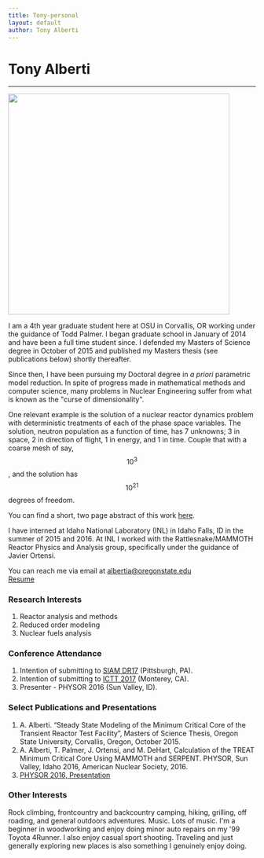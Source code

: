```yaml
---
title: Tony-personal
layout: default
author: Tony Alberti
---
```

# Tony Alberti
--------------

<img src="{{ site.url }}users/albertia/images/NUC16.jpg" width="450">

I am a 4th year graduate student here at OSU in Corvallis, OR working under the guidance of Todd Palmer. I began graduate school in January of 2014 and have been a full time student since. I defended my Masters of Science degree in October of 2015 and published my Masters thesis (see publications below) shortly thereafter.

Since then, I have been pursuing my Doctoral degree in *a priori* parametric model reduction. In spite of progress made in mathematical methods and computer science, many problems in Nuclear Engineering suffer from what is known as the "curse of dimensionality".

One relevant example is the solution of a nuclear reactor dynamics problem with deterministic treatments of each of the phase space variables. The solution, neutron population as a function of time, has 7 unknowns; 3 in space, 2 in direction of flight, 1 in energy, and 1 in time. Couple that with a coarse mesh of say, $$ 10^3 $$, and the solution has $$ 10^{21} $$ degrees of freedom.

You can find a short, two page abstract of this work [here](./files/SIAM_DR17_Abstract_Alberti.pdf).

I have interned at Idaho National Laboratory (INL) in Idaho Falls, ID in the summer of 2015 and 2016. At INL I worked with the Rattlesnake/MAMMOTH Reactor Physics and Analysis group, specifically under the guidance of Javier Ortensi.

You can reach me via email at albertia@oregonstate.edu  
[Resume](./files/Alberti_Resume_Public.pdf)

### Research Interests
1.  Reactor analysis and methods
2.  Reduced order modeling
3.  Nuclear fuels analysis

### Conference Attendance
1.  Intention of submitting to [SIAM DR17](http://www.siam.org/meetings/dr17/) (Pittsburgh, PA).
2.  Intention of submitting to [ICTT 2017](https://ictt-2017.llnl.gov/) (Monterey, CA).
3.  Presenter - PHYSOR 2016 (Sun Valley, ID).

### Select Publications and Presentations
1.  A. Alberti. “Steady State Modeling of the Minimum Critical Core of the Transient Reactor Test Facility”, Masters of Science Thesis, Oregon State University, Corvallis, Oregon, October 2015.
2.  A. Alberti, T. Palmer, J. Ortensi, and M. DeHart, Calculation of the TREAT Minimum Critical Core Using MAMMOTH and SERPENT. PHYSOR, Sun Valley, Idaho 2016, American Nuclear Society, 2016.
3.  [PHYSOR 2016, Presentation](./files/PHYSOR16_V01-alberti.pdf)

### Other Interests
Rock climbing, frontcountry and backcountry camping, hiking, grilling, off roading, and general outdoors adventures.  Music. Lots of music.  I'm a beginner in woodworking and enjoy doing minor auto repairs on my '99 Toyota 4Runner. I also enjoy casual sport shooting. Traveling and just generally exploring new places is also something I genuinely enjoy doing.
